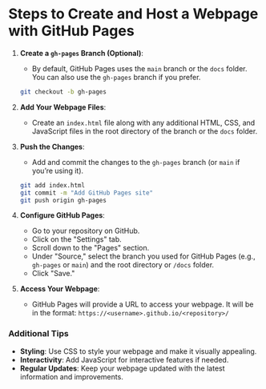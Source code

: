 # Steps to Create and Host a Webpage with GitHub Pages

1. **Create a `gh-pages` Branch (Optional)**:
   - By default, GitHub Pages uses the `main` branch or the `docs` folder. You can also use the `gh-pages` branch if you prefer.
   ```bash
   git checkout -b gh-pages
   ```

2. **Add Your Webpage Files**:
   - Create an `index.html` file along with any additional HTML, CSS, and JavaScript files in the root directory of the branch or the `docs` folder.

3. **Push the Changes**:
   - Add and commit the changes to the `gh-pages` branch (or `main` if you’re using it).
   ```bash
   git add index.html
   git commit -m "Add GitHub Pages site"
   git push origin gh-pages
   ```

4. **Configure GitHub Pages**:
   - Go to your repository on GitHub.
   - Click on the "Settings" tab.
   - Scroll down to the "Pages" section.
   - Under "Source," select the branch you used for GitHub Pages (e.g., `gh-pages` or `main`) and the root directory or `/docs` folder.
   - Click "Save."

5. **Access Your Webpage**:
   - GitHub Pages will provide a URL to access your webpage. It will be in the format: `https://<username>.github.io/<repository>/`

### Additional Tips

- **Styling**: Use CSS to style your webpage and make it visually appealing.
- **Interactivity**: Add JavaScript for interactive features if needed.
- **Regular Updates**: Keep your webpage updated with the latest information and improvements.
